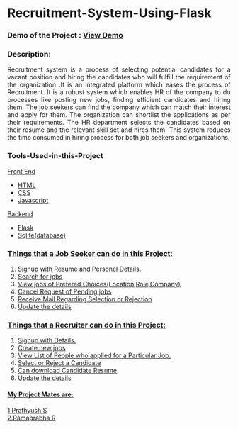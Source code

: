 # Recruitment-System-Using-Flask
<h3>Demo of the Project : <a href="https://drive.google.com/file/d/1tBi3d9PtFpfh2rLsUHuU8nAq2skur4g2/view?usp=sharing"> View Demo </a></h3>

<h3>Description:</h3>
<p align="justify">Recruitment system is a process of selecting potential candidates for a vacant position and hiring the candidates who will fulfill the requirement of the organization .It is an integrated platform which eases the process of Recruitment. It is a robust system which enables HR of the company to do processes like posting new jobs, finding efficient candidates and hiring them. The job seekers can find the company which can match their interest and apply for them. The organization can shortlist the applications as per their requirements. The HR department selects the candidates based on their resume and the relevant skill set and hires them. This system reduces the time consumed in hiring process for both job seekers and organizations.</p>
<h3>Tools-Used-in-this-Project</h3>
<u>Front End<u>
  <ul><li>HTML</li>
    <li>CSS</li>
    <li>Javascript</li>
  </ul>
  <u>Backend<u>
    <ul><li>Flask</li>
      <li>Sqlite(database) </li>
    </ul>
    <h3>Things that a Job Seeker can do in this Project:</h3>
    <ol>
      <li>Signup with Resume and Personel Details.</li>
      <li>Search for jobs</li>
      <li>View jobs of Prefered Choices(Location,Role,Company)</li>
      <li>Cancel Request of Pending jobs</li>
      <li>Receive Mail Regarding Selection or Rejection </li>
      <li>Update the details</li>
    </ol>
     <h3>Things that a Recruiter can do in this Project:</h3>
    <ol>
      <li>Signup with Details.</li>
      <li>Create new  jobs</li>
      <li>View List of People who applied for a Particular Job.</li>
      <li>Select or Reject a Candidate</li>
      <li>Can download Candidate Resume</li>
      <li>Update the details</li>
    </ol>
    
      
<h4>My Project Mates are:</h4>
1.<a href="https://github.com/prathyush2510">Prathyush S</a><br>
2.Ramaprabha R
